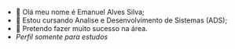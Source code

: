 - 👋 Olá meu nome é Emanuel Alves Silva;
- 👀 Estou cursando Analise e Desenvolvimento de Sistemas (ADS);
- 🌱 Pretendo fazer muito sucesso na área.
- *Perfil somente para estudos*

<!---
emanuelalvessilva/emanuelalvessilva is a ✨ special ✨ repository because its `README.md` (this file) appears on your GitHub profile.
You can click the Preview link to take a look at your changes.
--->
